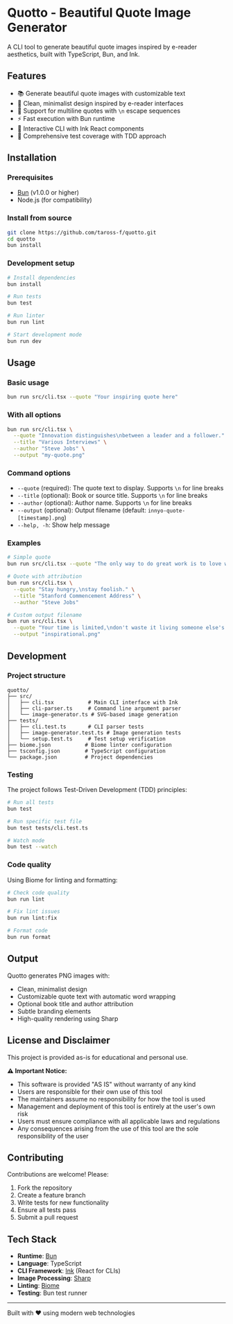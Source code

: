 # Quotto - Beautiful Quote Image Generator

A CLI tool to generate beautiful quote images inspired by e-reader aesthetics, built with TypeScript, Bun, and Ink.

## Features

- 📚 Generate beautiful quote images with customizable text
- 🎨 Clean, minimalist design inspired by e-reader interfaces
- 📝 Support for multiline quotes with `\n` escape sequences
- ⚡ Fast execution with Bun runtime
- 🎯 Interactive CLI with Ink React components
- 🧪 Comprehensive test coverage with TDD approach

## Installation

### Prerequisites

- [Bun](https://bun.sh/) (v1.0.0 or higher)
- Node.js (for compatibility)

### Install from source

```bash
git clone https://github.com/taross-f/quotto.git
cd quotto
bun install
```

### Development setup

```bash
# Install dependencies
bun install

# Run tests
bun test

# Run linter
bun run lint

# Start development mode
bun run dev
```

## Usage

### Basic usage

```bash
bun run src/cli.tsx --quote "Your inspiring quote here"
```

### With all options

```bash
bun run src/cli.tsx \
  --quote "Innovation distinguishes\nbetween a leader and a follower." \
  --title "Various Interviews" \
  --author "Steve Jobs" \
  --output "my-quote.png"
```

### Command options

- `--quote` (required): The quote text to display. Supports `\n` for line breaks
- `--title` (optional): Book or source title. Supports `\n` for line breaks
- `--author` (optional): Author name. Supports `\n` for line breaks
- `--output` (optional): Output filename (default: `innyo-quote-[timestamp].png`)
- `--help, -h`: Show help message

### Examples

```bash
# Simple quote
bun run src/cli.tsx --quote "The only way to do great work is to love what you do."

# Quote with attribution
bun run src/cli.tsx \
  --quote "Stay hungry,\nstay foolish." \
  --title "Stanford Commencement Address" \
  --author "Steve Jobs"

# Custom output filename
bun run src/cli.tsx \
  --quote "Your time is limited,\ndon't waste it living someone else's life." \
  --output "inspirational.png"
```

## Development

### Project structure

```
quotto/
├── src/
│   ├── cli.tsx           # Main CLI interface with Ink
│   ├── cli-parser.ts     # Command line argument parser
│   └── image-generator.ts # SVG-based image generation
├── tests/
│   ├── cli.test.ts       # CLI parser tests
│   ├── image-generator.test.ts # Image generation tests
│   └── setup.test.ts     # Test setup verification
├── biome.json           # Biome linter configuration
├── tsconfig.json        # TypeScript configuration
└── package.json         # Project dependencies
```

### Testing

The project follows Test-Driven Development (TDD) principles:

```bash
# Run all tests
bun test

# Run specific test file
bun test tests/cli.test.ts

# Watch mode
bun test --watch
```

### Code quality

Using Biome for linting and formatting:

```bash
# Check code quality
bun run lint

# Fix lint issues
bun run lint:fix

# Format code
bun run format
```

## Output

Quotto generates PNG images with:
- Clean, minimalist design
- Customizable quote text with automatic word wrapping
- Optional book title and author attribution
- Subtle branding elements
- High-quality rendering using Sharp

## License and Disclaimer

This project is provided as-is for educational and personal use.

**⚠️ Important Notice:**
- This software is provided "AS IS" without warranty of any kind
- Users are responsible for their own use of this tool
- The maintainers assume no responsibility for how the tool is used
- Management and deployment of this tool is entirely at the user's own risk
- Users must ensure compliance with all applicable laws and regulations
- Any consequences arising from the use of this tool are the sole responsibility of the user

## Contributing

Contributions are welcome! Please:
1. Fork the repository
2. Create a feature branch
3. Write tests for new functionality
4. Ensure all tests pass
5. Submit a pull request

## Tech Stack

- **Runtime**: [Bun](https://bun.sh/)
- **Language**: TypeScript
- **CLI Framework**: [Ink](https://github.com/vadimdemedes/ink) (React for CLIs)
- **Image Processing**: [Sharp](https://sharp.pixelplumbing.com/)
- **Linting**: [Biome](https://biomejs.dev/)
- **Testing**: Bun test runner

---

Built with ❤️ using modern web technologies